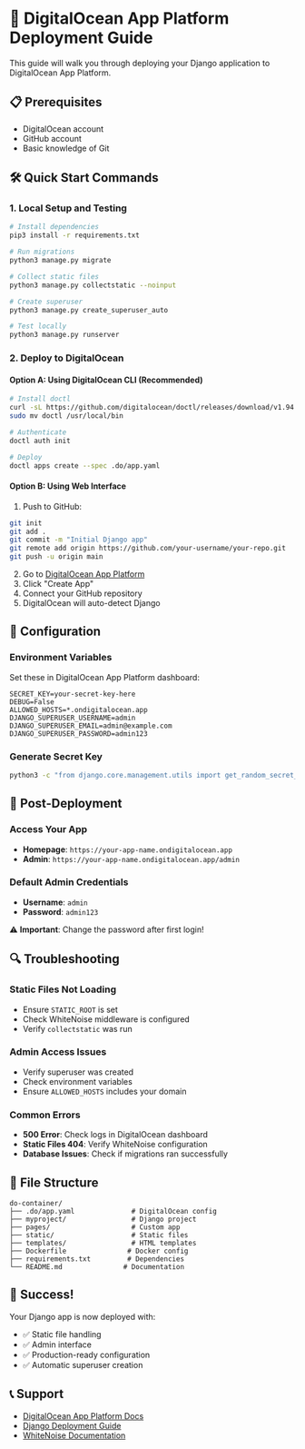 # 🚀 DigitalOcean App Platform Deployment Guide

This guide will walk you through deploying your Django application to DigitalOcean App Platform.

## 📋 Prerequisites

- DigitalOcean account
- GitHub account
- Basic knowledge of Git

## 🛠️ Quick Start Commands

### 1. Local Setup and Testing

```bash
# Install dependencies
pip3 install -r requirements.txt

# Run migrations
python3 manage.py migrate

# Collect static files
python3 manage.py collectstatic --noinput

# Create superuser
python3 manage.py create_superuser_auto

# Test locally
python3 manage.py runserver
```

### 2. Deploy to DigitalOcean

#### Option A: Using DigitalOcean CLI (Recommended)

```bash
# Install doctl
curl -sL https://github.com/digitalocean/doctl/releases/download/v1.94.0/doctl-1.94.0-linux-amd64.tar.gz | tar -xzv
sudo mv doctl /usr/local/bin

# Authenticate
doctl auth init

# Deploy
doctl apps create --spec .do/app.yaml
```

#### Option B: Using Web Interface

1. Push to GitHub:
```bash
git init
git add .
git commit -m "Initial Django app"
git remote add origin https://github.com/your-username/your-repo.git
git push -u origin main
```

2. Go to [DigitalOcean App Platform](https://cloud.digitalocean.com/apps)
3. Click "Create App"
4. Connect your GitHub repository
5. DigitalOcean will auto-detect Django

## 🔧 Configuration

### Environment Variables

Set these in DigitalOcean App Platform dashboard:

```
SECRET_KEY=your-secret-key-here
DEBUG=False
ALLOWED_HOSTS=*.ondigitalocean.app
DJANGO_SUPERUSER_USERNAME=admin
DJANGO_SUPERUSER_EMAIL=admin@example.com
DJANGO_SUPERUSER_PASSWORD=admin123
```

### Generate Secret Key

```bash
python3 -c "from django.core.management.utils import get_random_secret_key; print(get_random_secret_key())"
```

## 🎯 Post-Deployment

### Access Your App

- **Homepage**: `https://your-app-name.ondigitalocean.app`
- **Admin**: `https://your-app-name.ondigitalocean.app/admin`

### Default Admin Credentials

- **Username**: `admin`
- **Password**: `admin123`

⚠️ **Important**: Change the password after first login!

## 🔍 Troubleshooting

### Static Files Not Loading
- Ensure `STATIC_ROOT` is set
- Check WhiteNoise middleware is configured
- Verify `collectstatic` was run

### Admin Access Issues
- Verify superuser was created
- Check environment variables
- Ensure `ALLOWED_HOSTS` includes your domain

### Common Errors
- **500 Error**: Check logs in DigitalOcean dashboard
- **Static Files 404**: Verify WhiteNoise configuration
- **Database Issues**: Check if migrations ran successfully

## 📁 File Structure

```
do-container/
├── .do/app.yaml              # DigitalOcean config
├── myproject/                # Django project
├── pages/                    # Custom app
├── static/                   # Static files
├── templates/                # HTML templates
├── Dockerfile               # Docker config
├── requirements.txt         # Dependencies
└── README.md               # Documentation
```

## 🎉 Success!

Your Django app is now deployed with:
- ✅ Static file handling
- ✅ Admin interface
- ✅ Production-ready configuration
- ✅ Automatic superuser creation

## 📞 Support

- [DigitalOcean App Platform Docs](https://docs.digitalocean.com/products/app-platform/)
- [Django Deployment Guide](https://docs.djangoproject.com/en/4.2/howto/deployment/)
- [WhiteNoise Documentation](https://whitenoise.readthedocs.io/)




